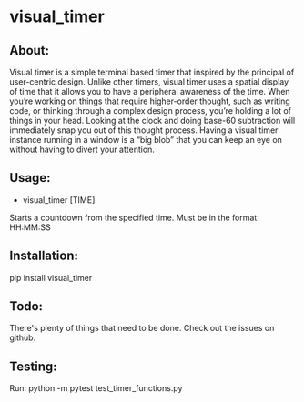 # visual_timer #

About:
--
Visual timer is a simple terminal based timer that inspired by the principal of user-centric design. Unlike other timers, visual timer uses a spatial display of time that it allows you to have a peripheral awareness of the time. When you’re working on things that require higher-order thought, such as writing code, or thinking through a complex design process, you’re holding a lot of things in your head. Looking at the clock and doing base-60 subtraction will immediately snap you out of this thought process. Having a visual timer instance running in a window is a “big blob” that you can keep an eye on without having to divert your attention.

Usage:
--
* visual_timer [TIME]

Starts a countdown from the specified time. Must be in the format: HH:MM:SS

Installation:
--
pip install visual_timer

Todo:
--
There's plenty of things that need to be done. Check out the issues on github.

Testing:
--
Run: python -m pytest test_timer_functions.py
